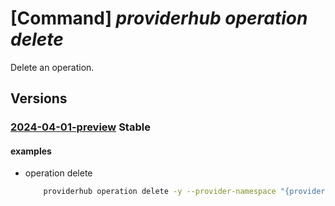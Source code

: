# [Command] _providerhub operation delete_

Delete an operation.

## Versions

### [2024-04-01-preview](/Resources/mgmt-plane/L3N1YnNjcmlwdGlvbnMve30vcHJvdmlkZXJzL21pY3Jvc29mdC5wcm92aWRlcmh1Yi9wcm92aWRlcnJlZ2lzdHJhdGlvbnMve30vb3BlcmF0aW9ucy9kZWZhdWx0/2024-04-01-preview.xml) **Stable**

<!-- mgmt-plane /subscriptions/{}/providers/microsoft.providerhub/providerregistrations/{}/operations/default 2024-04-01-preview -->

#### examples

- operation delete
    ```bash
        providerhub operation delete -y --provider-namespace "{providerNamespace}"
    ```
